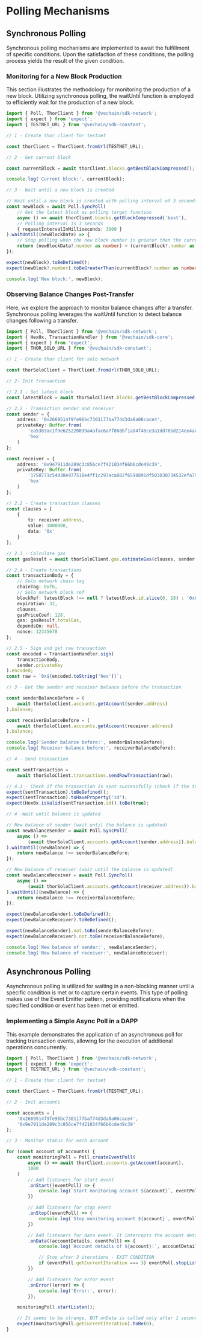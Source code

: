 # Polling Mechanisms

## Synchronous Polling

Synchronous polling mechanisms are implemented to await the fulfillment of specific conditions. Upon the satisfaction of these conditions, the polling process yields the result of the given condition.

### Monitoring for a New Block Production
This section illustrates the methodology for monitoring the production of a new block. Utilizing synchronous polling, the waitUntil function is employed to efficiently wait for the production of a new block.

```typescript { name=sync-poll-wait-new-block, category=example }
import { Poll, ThorClient } from '@vechain/sdk-network';
import { expect } from 'expect';
import { TESTNET_URL } from '@vechain/sdk-constant';

// 1 - Create thor client for testnet

const thorClient = ThorClient.fromUrl(TESTNET_URL);

// 2 - Get current block

const currentBlock = await thorClient.blocks.getBestBlockCompressed();

console.log('Current block:', currentBlock);

// 3 - Wait until a new block is created

// Wait until a new block is created with polling interval of 3 seconds
const newBlock = await Poll.SyncPoll(
    // Get the latest block as polling target function
    async () => await thorClient.blocks.getBlockCompressed('best'),
    // Polling interval is 3 seconds
    { requestIntervalInMilliseconds: 3000 }
).waitUntil((newBlockData) => {
    // Stop polling when the new block number is greater than the current block number
    return (newBlockData?.number as number) > (currentBlock?.number as number);
});

expect(newBlock).toBeDefined();
expect(newBlock?.number).toBeGreaterThan(currentBlock?.number as number);

console.log('New block:', newBlock);

```

### Observing Balance Changes Post-Transfer
Here, we explore the approach to monitor balance changes after a transfer. Synchronous polling leverages the waitUntil function to detect balance changes following a transfer.

```typescript { name=sync-poll-wait-balance-update, category=example }
import { Poll, ThorClient } from '@vechain/sdk-network';
import { Hex0x, TransactionHandler } from '@vechain/sdk-core';
import { expect } from 'expect';
import { THOR_SOLO_URL } from '@vechain/sdk-constant';

// 1 - Create thor client for solo network

const thorSoloClient = ThorClient.fromUrl(THOR_SOLO_URL);

// 2- Init transaction

// 2.1 - Get latest block
const latestBlock = await thorSoloClient.blocks.getBestBlockCompressed();

// 2.2 - Transaction sender and receiver
const sender = {
    address: '0x2669514f9fe96bc7301177ba774d3da8a06cace4',
    privateKey: Buffer.from(
        'ea5383ac1f9e625220039a4afac6a7f868bf1ad4f48ce3a1dd78bd214ee4ace5',
        'hex'
    )
};

const receiver = {
    address: '0x9e7911de289c3c856ce7f421034f66b6cde49c39',
    privateKey: Buffer.from(
        '1758771c54938e977518e4ff1c297aca882f6598891df503030734532efa790e',
        'hex'
    )
};

// 2.2 - Create transaction clauses
const clauses = [
    {
        to: receiver.address,
        value: 1000000,
        data: '0x'
    }
];

// 2.3 - Calculate gas
const gasResult = await thorSoloClient.gas.estimateGas(clauses, sender.address);

// 2.4 - Create transactions
const transactionBody = {
    // Solo network chain tag
    chainTag: 0xf6,
    // Solo network block ref
    blockRef: latestBlock !== null ? latestBlock.id.slice(0, 18) : '0x0',
    expiration: 32,
    clauses,
    gasPriceCoef: 128,
    gas: gasResult.totalGas,
    dependsOn: null,
    nonce: 12345678
};

// 2.5 - Sign and get raw transaction
const encoded = TransactionHandler.sign(
    transactionBody,
    sender.privateKey
).encoded;
const raw = `0x${encoded.toString('hex')}`;

// 3 - Get the sender and receiver balance before the transaction

const senderBalanceBefore = (
    await thorSoloClient.accounts.getAccount(sender.address)
).balance;

const receiverBalanceBefore = (
    await thorSoloClient.accounts.getAccount(receiver.address)
).balance;

console.log('Sender balance before:', senderBalanceBefore);
console.log('Receiver balance before:', receiverBalanceBefore);

// 4 - Send transaction

const sentTransaction =
    await thorSoloClient.transactions.sendRawTransaction(raw);

// 4.1 - Check if the transaction is sent successfully (check if the transaction id is a valid hex string)
expect(sentTransaction).toBeDefined();
expect(sentTransaction).toHaveProperty('id');
expect(Hex0x.isValid(sentTransaction.id)).toBe(true);

// 4 -Wait until balance is updated

// New balance of sender (wait until the balance is updated)
const newBalanceSender = await Poll.SyncPoll(
    async () =>
        (await thorSoloClient.accounts.getAccount(sender.address)).balance
).waitUntil((newBalance) => {
    return newBalance !== senderBalanceBefore;
});

// New balance of receiver (wait until the balance is updated)
const newBalanceReceiver = await Poll.SyncPoll(
    async () =>
        (await thorSoloClient.accounts.getAccount(receiver.address)).balance
).waitUntil((newBalance) => {
    return newBalance !== receiverBalanceBefore;
});

expect(newBalanceSender).toBeDefined();
expect(newBalanceReceiver).toBeDefined();

expect(newBalanceSender).not.toBe(senderBalanceBefore);
expect(newBalanceReceiver).not.toBe(receiverBalanceBefore);

console.log('New balance of sender:', newBalanceSender);
console.log('New balance of receiver:', newBalanceReceiver);

```

## Asynchronous Polling

Asynchronous polling is utilized for waiting in a non-blocking manner until a specific condition is met or to capture certain events. This type of polling makes use of the Event Emitter pattern, providing notifications when the specified condition or event has been met or emitted.

### Implementing a Simple Async Poll in a DAPP
This example demonstrates the application of an asynchronous poll for tracking transaction events, allowing for the execution of additional operations concurrently.

```typescript { name=event-poll-dapp, category=example }
import { Poll, ThorClient } from '@vechain/sdk-network';
import { expect } from 'expect';
import { TESTNET_URL } from '@vechain/sdk-constant';

// 1 - Create thor client for testnet

const thorClient = ThorClient.fromUrl(TESTNET_URL);

// 2 - Init accounts

const accounts = [
    '0x2669514f9fe96bc7301177ba774d3da8a06cace4',
    '0x9e7911de289c3c856ce7f421034f66b6cde49c39'
];

// 3 - Monitor status for each account

for (const account of accounts) {
    const monitoringPoll = Poll.createEventPoll(
        async () => await thorClient.accounts.getAccount(account),
        1000
    )
        // Add listeners for start event
        .onStart((eventPoll) => {
            console.log(`Start monitoring account ${account}`, eventPoll);
        })

        // Add listeners for stop event
        .onStop((eventPoll) => {
            console.log(`Stop monitoring account ${account}`, eventPoll);
        })

        // Add listeners for data event. It intercepts the account details every 1 second
        .onData((accountDetails, eventPoll) => {
            console.log(`Account details of ${account}:`, accountDetails);

            // Stop after 3 iterations - EXIT CONDITION
            if (eventPoll.getCurrentIteration === 3) eventPoll.stopListen();
        })

        // Add listeners for error event
        .onError((error) => {
            console.log('Error:', error);
        });

    monitoringPoll.startListen();

    // It seems to be strange, BUT onData is called only after 1 second of the eventPoll.startListen() call.
    expect(monitoringPoll.getCurrentIteration).toBe(0);
}

```




